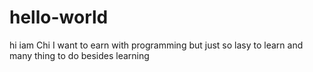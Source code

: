 # hello-world
hi iam Chi I want to earn with programming but just so lasy to learn and many thing to do besides learning 
